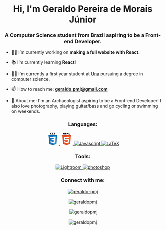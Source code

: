 #
<h1 align="center">Hi, I'm Geraldo Pereira de Morais Júnior</h1>
<h3 align="center">A Computer Science student from Brazil aspiring to be a Front-end Developer.</h3>

- 👩‍💻 I’m currently working on **making a full website with React.**

- 📚 I’m currently learning **React!**

- 👨‍🎓 I'm currently a first year student at [Una](https://una.br/) pursuing a degree in computer science.

- 📫 How to reach me: **geraldo.pmj@gmail.com**

- 👋 About me: I'm an Archaeologist aspiring to be a Front-end Developer! I also love photography, playing guitar/bass and go cycling or swimming on weekends.

<h3 align="center">Languages:</h3>
<p align="center"> 
<a href="https://www.w3schools.com/css/" target="_blank" rel="noreferrer"> <img src="https://raw.githubusercontent.com/devicons/devicon/master/icons/css3/css3-original-wordmark.svg" alt="css3" width="40" height="40"/> </a> 
<a href="https://www.w3.org/html/" target="_blank" rel="noreferrer"><img src="https://raw.githubusercontent.com/devicons/devicon/master/icons/html5/html5-original-wordmark.svg" alt="html5" width="40" height="40"/> </a>
<a href="https://www.w3.org/wiki/JavaScript_best_practices" target="_blank" rel="noreferrer"><img src="https://upload.wikimedia.org/wikipedia/commons/9/99/Unofficial_JavaScript_logo_2.svg" alt="Javascript" width="40" height="40"/> </a>
<a href="https://www.latex-project.org/" target="_blank" rel="noreferrer"> <img src="https://upload.wikimedia.org/wikipedia/commons/9/92/LaTeX_logo.svg" alt="LaTeX" width="80" height="40"/> </a>
</p> 

<h3 align="center">Tools:</h3>
<p align="center"> <a href="https://lightroom.adobe.com/" target="_blank" rel="noreferrer"> <img src="https://upload.wikimedia.org/wikipedia/commons/b/b6/Adobe_Photoshop_Lightroom_CC_logo.svg" alt="Lightroom" width="40" height="40"/> </a> <a href="https://www.photoshop.com/en" target="_blank" rel="noreferrer"> <img src="https://www.adobe.com/content/dam/acom/one-console/icons_rebrand/ps_appicon.svg" alt="photoshop" width="40" height="40"/> </a> </p>

<h3 align="center">Connect with me:</h3>
<p align="center"> <a href="https://linkedin.com/in/geraldo-pmj" target="blank"><img align="center" src="https://raw.githubusercontent.com/rahuldkjain/github-profile-readme-generator/master/src/images/icons/Social/linked-in-alt.svg" alt="geraldo-pmj" height="30" width="40" /></a> </p>
  
<p align="center"><img align="center" src="https://github-readme-stats.vercel.app/api/top-langs?username=geraldopmj&show_icons=true&locale=en&layout=compact" alt="geraldopmj" /> </p>

<p align="center">&nbsp;<img align="center" src="https://github-readme-stats.vercel.app/api?username=geraldopmj&show_icons=true&locale=en" alt="geraldopmj" /> </p>

<p align="center"><img align="center" src="https://github-readme-streak-stats.herokuapp.com/?user=geraldopmj&" alt="geraldopmj" /></p>
